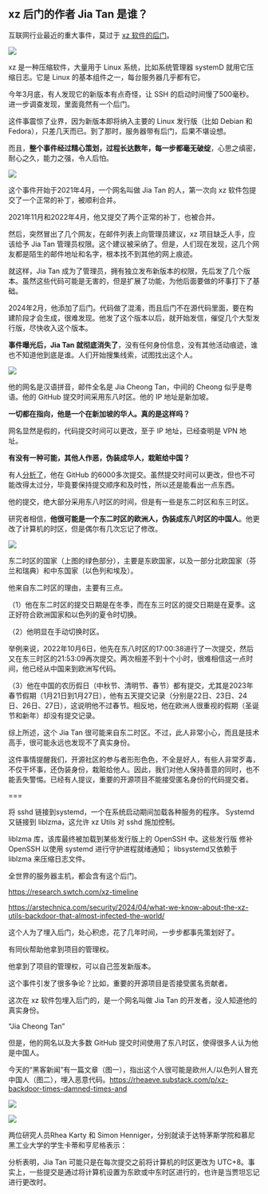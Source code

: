 ## xz 后门的作者 Jia Tan 是谁？

互联网行业最近的重大事件，莫过于 [xz 软件的后门](https://boehs.org/node/everything-i-know-about-the-xz-backdoor)。

![](https://cdn.beekka.com/blogimg/asset/202404/bg2024040903.webp)

xz 是一种压缩软件，大量用于 Linux 系统，比如系统管理器 systemD 就用它压缩日志。它是 Linux 的基本组件之一，每台服务器几乎都有它。

今年3月底，有人发现它的新版本有点奇怪，让 SSH 的启动时间慢了500毫秒。进一步调查发现，里面竟然有一个后门。

这件事震惊了业界，因为新版本即将纳入主要的 Linux 发行版（比如 Debian 和 Fedora），只差几天而已。到了那时，服务器带有后门，后果不堪设想。

而且，**整个事件经过精心策划，过程长达数年，每一步都毫无破绽**，心思之缜密，耐心之久，能力之强，令人后怕。

![](https://cdn.beekka.com/blogimg/asset/202404/bg2024040902.webp)

这个事件开始于2021年4月，一个网名叫做 Jia Tan 的人，第一次向 xz 软件包提交了一个正常的补丁，被顺利合并。

2021年11月和2022年4月，他又提交了两个正常的补丁，也被合并。

然后，突然冒出了几个网友，在邮件列表上向管理员建议，xz 项目缺乏人手，应该给予 Jia Tan 管理员权限。这个建议被采纳了。但是，人们现在发现，这几个网友都是陌生的邮件地址和名字，根本找不到其他的网上痕迹。

就这样，Jia Tan 成为了管理员，拥有独立发布新版本的权限，先后发了几个版本。虽然这些代码可能是无害的，但是扩展了功能，为他后面要做的坏事打下了基础。

2024年2月，他添加了后门。代码做了混淆，而且后门不在源代码里面，要在构建阶段才会生成，很难发现。他发了这个版本以后，就开始发信，催促几个大型发行版，尽快收入这个版本。

**事件曝光后，Jia Tan 就彻底消失了**，没有任何身份信息，没有其他活动痕迹，谁也不知道他到底是谁。人们开始搜集线索，试图找出这个人。

![](https://cdn.beekka.com/blogimg/asset/202404/bg2024040904.webp)

他的网名是汉语拼音，邮件全名是 Jia Cheong Tan，中间的 Cheong 似乎是粤语。他的 GitHub 提交时间采用东八时区。他的 IP 地址是新加坡。

**一切都在指向，他是一个在新加坡的华人。真的是这样吗？**

网名显然是假的，代码提交时间可以更改，至于 IP 地址，已经查明是 VPN 地址。

**有没有一种可能，其他人作恶，伪装成华人，栽赃给中国？**

有人[分析了](https://rheaeve.substack.com/p/xz-backdoor-times-damned-times-and)，他在 GitHub 的6000多次提交。虽然提交时间可以更改，但也不可能改得太过分，毕竟要保持提交顺序和及时性，所以还是能看出一点东西。

他的提交，绝大部分采用东八时区的时间，但是有一些是东二时区和东三时区。

研究者相信，**他很可能是一个东二时区的欧洲人，伪装成东八时区的中国人**。他更改了计算机的时区，但是偶尔有几次忘记了修改。

![](https://cdn.beekka.com/blogimg/asset/202404/bg2024040905.webp)

东二时区的国家（上图的绿色部分），主要是东欧国家，以及一部分北欧国家（芬兰和瑞典）和中东国家（以色列和埃及）。

他来自东二时区的理由，主要有三点。

（1）他在东二时区的提交日期是在冬季，而在东三时区的提交日期是在夏季。这正好符合欧洲国家和以色列的夏令时切换。

（2）他明显在手动切换时区。

举例来说，2022年10月6日，他先在东八时区的17:00:38进行了一次提交，然后又在东三时区的21:53:09再次提交。两次相差不到十个小时，很难相信这一点时间，他已经从中国来到欧洲写代码。

（3）他在中国的农历假日（中秋节、清明节、春节）都有提交，尤其是2023年春节假期（1月21日到1月27日），他有五天提交记录（分别是22日、23日、24日、26日、27日），这说明他不过春节。相反地，他在欧洲人很重视的假期（圣诞节和新年）却没有提交记录。

综上所述，这个 Jia Tan 很可能来自东二时区。不过，此人非常小心，而且是技术高手，很可能永远也发现不了真实身份。

这件事情提醒我们，开源社区的参与者形形色色，不全是好人，有些人非常歹毒，不仅干坏事，还伪装身份，栽赃给他人。因此，我们对他人保持善意的同时，也不能丢失警惕。已经有人提议，重要的开源项目不能接受匿名身份的代码提交者。

===

将 sshd 链接到systemd，一个在系统启动期间加载各种服务的程序。 Systemd 又链接到 liblzma，这允许 xz Utils 对 sshd 施加控制。

liblzma 库，该库最终被加载到某些发行版上的 OpenSSH 中。这些发行版 修补OpenSSH 以使用 systemd 进行守护进程就绪通知； libsystemd又依赖于 liblzma 来压缩日志文件。

全世界的服务器主机，都会含有这个后门。

https://research.swtch.com/xz-timeline

https://arstechnica.com/security/2024/04/what-we-know-about-the-xz-utils-backdoor-that-almost-infected-the-world/

这个人为了埋入后门，处心积虑，花了几年时间，一步步都事先策划好了。

有同伙帮助他拿到项目的管理权。

他拿到了项目的管理权，可以自己签发新版本。

这个事件引发了很多争论？比如，重要的开源项目是否接受匿名贡献者。

这次在 xz 软件包埋入后门的，是一个网名叫做 Jia Tan 的开发者，没人知道他的真实身份。

“Jia Cheong Tan”

但是，他的网名以及大多数 GitHub 提交时间使用了东八时区，使得很多人认为他是中国人。

今天的“黑客新闻”有一篇文章（图一），指出这个人很可能是欧州人/以色列人冒充中国人（图二），埋入恶意代码。https://rheaeve.substack.com/p/xz-backdoor-times-damned-times-and

![](https://cdn.beekka.com/blogimg/asset/202404/bg2024040101.webp)

![](https://cdn.beekka.com/blogimg/asset/202404/bg2024040102.webp)

两位研究人员Rhea Karty 和 Simon Henniger，分别就读于达特茅斯学院和慕尼黑工业大学的学生卡蒂和亨尼格表示：

分析表明，Jia Tan 可能只是在每次提交之前将计算机的时区更改为 UTC+8。事实上，一些提交是通过将计算机设置为东欧或中东时区进行的，也许是当贾坦忘记进行更改时。
